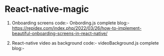 # React-native-magic

1. Onboarding screens code:- Onbording.js
    complete blog:- https://repidex.com/index.php/2022/03/26/how-to-implement-beautiful-onboarding-screens-in-react-native/

2. React-native video as background code:- videoBackground.js
    complete blog:-
